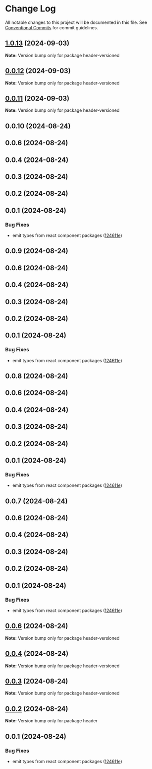 # Change Log

All notable changes to this project will be documented in this file.
See [Conventional Commits](https://conventionalcommits.org) for commit guidelines.

## [1.0.13](https://github.com/rahul-toddleapp/getting-started-example/compare/header-versioned@0.0.10...header-versioned@1.0.13) (2024-09-03)

**Note:** Version bump only for package header-versioned





## [0.0.12](https://github.com/rahul-toddleapp/getting-started-example/compare/header-versioned@0.0.10...header-versioned@0.0.12) (2024-09-03)

**Note:** Version bump only for package header-versioned





## [0.0.11](https://github.com/rahul-toddleapp/getting-started-example/compare/header-versioned@0.0.10...header-versioned@0.0.11) (2024-09-03)

**Note:** Version bump only for package header-versioned





## 0.0.10 (2024-08-24)



## 0.0.6 (2024-08-24)



## 0.0.4 (2024-08-24)



## 0.0.3 (2024-08-24)



## 0.0.2 (2024-08-24)



## 0.0.1 (2024-08-24)


### Bug Fixes

* emit types from react component packages ([124611e](https://github.com/rahul-toddleapp/getting-started-example/commit/124611e46cf4d07f337d3e9e522378a7f50116c9))





## 0.0.9 (2024-08-24)



## 0.0.6 (2024-08-24)



## 0.0.4 (2024-08-24)



## 0.0.3 (2024-08-24)



## 0.0.2 (2024-08-24)



## 0.0.1 (2024-08-24)


### Bug Fixes

* emit types from react component packages ([124611e](https://github.com/rahul-toddleapp/getting-started-example/commit/124611e46cf4d07f337d3e9e522378a7f50116c9))





## 0.0.8 (2024-08-24)



## 0.0.6 (2024-08-24)



## 0.0.4 (2024-08-24)



## 0.0.3 (2024-08-24)



## 0.0.2 (2024-08-24)



## 0.0.1 (2024-08-24)


### Bug Fixes

* emit types from react component packages ([124611e](https://github.com/rahul-toddleapp/getting-started-example/commit/124611e46cf4d07f337d3e9e522378a7f50116c9))





## 0.0.7 (2024-08-24)



## 0.0.6 (2024-08-24)



## 0.0.4 (2024-08-24)



## 0.0.3 (2024-08-24)



## 0.0.2 (2024-08-24)



## 0.0.1 (2024-08-24)


### Bug Fixes

* emit types from react component packages ([124611e](https://github.com/rahul-toddleapp/getting-started-example/commit/124611e46cf4d07f337d3e9e522378a7f50116c9))





## [0.0.6](https://github.com/rahul-toddleapp/getting-started-example/compare/v0.0.4...v0.0.6) (2024-08-24)

**Note:** Version bump only for package header-versioned





## [0.0.4](https://github.com/rahul-toddleapp/getting-started-example/compare/v0.0.3...v0.0.4) (2024-08-24)

**Note:** Version bump only for package header-versioned





## [0.0.3](https://github.com/rahul-toddleapp/getting-started-example/compare/v0.0.2...v0.0.3) (2024-08-24)

**Note:** Version bump only for package header-versioned





## [0.0.2](https://github.com/rahul-toddleapp/getting-started-example/compare/v0.0.1...v0.0.2) (2024-08-24)

**Note:** Version bump only for package header





## 0.0.1 (2024-08-24)


### Bug Fixes

* emit types from react component packages ([124611e](https://github.com/rahul-toddleapp/getting-started-example/commit/124611e46cf4d07f337d3e9e522378a7f50116c9))
